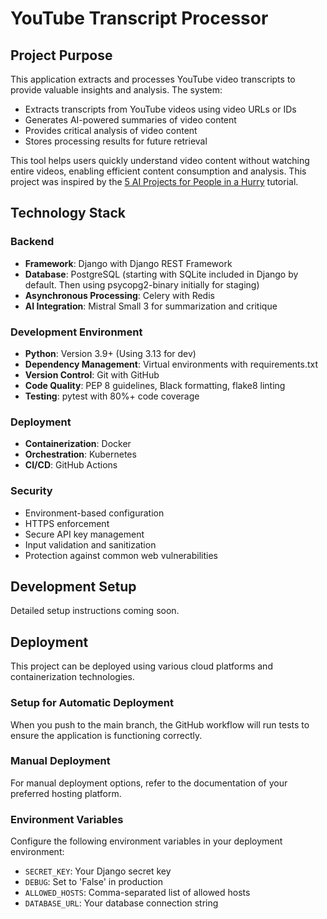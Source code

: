 # YouTube Transcript Processor

## Project Purpose

This application extracts and processes YouTube video transcripts to provide valuable insights and analysis. The system:

- Extracts transcripts from YouTube videos using video URLs or IDs
- Generates AI-powered summaries of video content
- Provides critical analysis of video content
- Stores processing results for future retrieval

This tool helps users quickly understand video content without watching entire videos, enabling efficient content consumption and analysis.
This project was inspired by the [5 AI Projects for People in a Hurry](https://shawhin.medium.com/5-ai-projects-for-people-in-a-hurry-1220f0b27037) tutorial. 

## Technology Stack

### Backend
- **Framework**: Django with Django REST Framework
- **Database**: PostgreSQL (starting with SQLite included in Django by default. Then using psycopg2-binary initially for staging)
- **Asynchronous Processing**: Celery with Redis
- **AI Integration**: Mistral Small 3 for summarization and critique

### Development Environment
- **Python**: Version 3.9+ (Using 3.13 for dev)
- **Dependency Management**: Virtual environments with requirements.txt
- **Version Control**: Git with GitHub
- **Code Quality**: PEP 8 guidelines, Black formatting, flake8 linting
- **Testing**: pytest with 80%+ code coverage

### Deployment
- **Containerization**: Docker
- **Orchestration**: Kubernetes
- **CI/CD**: GitHub Actions

### Security
- Environment-based configuration
- HTTPS enforcement
- Secure API key management
- Input validation and sanitization
- Protection against common web vulnerabilities

## Development Setup

Detailed setup instructions coming soon.

## Deployment

This project can be deployed using various cloud platforms and containerization technologies.

### Setup for Automatic Deployment

When you push to the main branch, the GitHub workflow will run tests to ensure the application is functioning correctly.

### Manual Deployment

For manual deployment options, refer to the documentation of your preferred hosting platform.

### Environment Variables

Configure the following environment variables in your deployment environment:
- `SECRET_KEY`: Your Django secret key
- `DEBUG`: Set to 'False' in production
- `ALLOWED_HOSTS`: Comma-separated list of allowed hosts
- `DATABASE_URL`: Your database connection string
